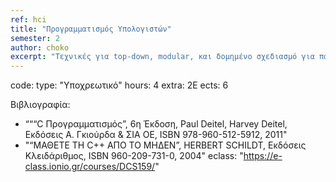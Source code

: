 ```yaml
---
ref: hci
title: "Προγραμματισμός Υπολογιστών"
semester: 2
author: choko
excerpt: "Τεχνικές για top-down, modular, και δομημένο σχεδιασμό για παραγωγή προγραμμάτων μεγάλου μεγέθους. Προχωρημένες δυναμικές δομές δεδομένων. Βασικές τεχνικές επεξεργασίας αρχείων (ακολουθιακές ή τυχαίας προσπέλασης). Κλάσεις και αντικείμενα. Προγραμματισμός με αντικείμενα. Τελεστές, μεταβλητές, μέθοδοι, καθοριζόμενοι τελεστές, σχέσεις, εξαρτήσεις, διαγράμματα κλάσεων. Συναρτήσεις: δήλωση ορισμός υπερφόρτωση συναρτήσεων. Δείκτες, αναφορές, προχωρημένες συναρτήσεις, υπερφόρτωση τελεστών. Διατάξεις. Κληρονομικότητα. Πολυμορφισμός. Διαχείριση εξαιρέσεων, ανίχνευση και χειρισμός λαθών. Προγραμματισμός με πρότυπα και με βιβλιοθήκες προτύπων. Αντικειμενοστραφής ανάλυση και σχεδίαση. Σχεδιαστικά υποδείγματα. Προκαθορισμένες βιβλιοθήκες. Εργαστήριο προγραμματισμού (Επιλογή Γλώσσας: “C++”)."
---
```


code: 
type: "Υποχρεωτικό"
hours: 4
extra: 2Ε
ects: 6

Βιβλιογραφία: 
  - “““C Προγραμματισμός”, 6η Έκδοση, Paul Deitel, Harvey Deitel, Εκδόσεις Α. Γκιούρδα & ΣΙΑ ΟΕ, ISBN 978-960-512-5912, 2011"
  - "“ΜΑΘΕΤΕ ΤΗ C++ ΑΠΟ ΤΟ ΜΗΔΕΝ”,  HERBERT SCHILDT, Εκδόσεις Κλειδάριθμος, ISBN 960-209-731-0, 2004"
eclass: "https://e-class.ionio.gr/courses/DCS159/"

